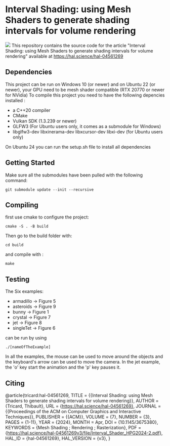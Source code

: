 
# Interval Shading: using Mesh Shaders to generate shading intervals for volume rendering
![](./teaser.png)
This repository contains the source code for the article "Interval Shading: using Mesh Shaders to generate shading intervals for volume rendering" available at https://hal.science/hal-04561269

## Dependencies

This project can be run on Windows 10 (or newer) and on Ubuntu 22 (or newer), your GPU need to be mesh shader compatible (RTX 20770 or newer for NVidia)
To compile this project you need to have the following depencies installed :
  - a C++20 compiler
  - CMake
  - Vulkan SDK (1.3.239 or newer)
  - GLFW3 (For Ubuntu users only, it comes as a submodule for Windows)
  - libglfw3-dev libxinerama-dev libxcursor-dev libxi-dev (for Ubuntu users only)

On Ubuntu 24 you can run the setup.sh file to install all dependencies

## Getting Started 

Make sure all the submodules have been pulled with the following command:

```
git submodule update --init --recursive
```

## Compiling

first use cmake to configure the project:
```
cmake -S . -B build
```

Then go to the build folder with:
```
cd build
```

and compile with :
```
make
```

## Testing

The Six examples:
  - armadillo -> Figure 5
  - asteroids -> Figure 9
  - bunny -> Figure 1
  - crystal -> Figure 7
  - jet -> Figure 8
  - singleTet -> Figure 6

can be run by using
```
./[nameOfTheExample]
```

In all the examples, the mouse can be used to move around the objects and the keyboard's arrow can be used to move the camera.
In the jet example, the 'o' key start the animation and the 'p' key pauses it. 

## Citing 

@article{tricard:hal-04561269,
  TITLE = {{Interval Shading: using Mesh Shaders to generate shading intervals for volume rendering}},
  AUTHOR = {Tricard, Thibault},
  URL = {https://hal.science/hal-04561269},
  JOURNAL = {{Proceedings of the ACM on Computer Graphics and Interactive Techniques}},
  PUBLISHER = {{ACM}},
  VOLUME = {7},
  NUMBER = {3},
  PAGES = {1-11},
  YEAR = {2024},
  MONTH = Apr,
  DOI = {10.1145/3675380},
  KEYWORDS = {Mesh Shading ; Rendering ; Rasterization},
  PDF = {https://hal.science/hal-04561269v3/file/Interval_Shader_HPG2024-2.pdf},
  HAL_ID = {hal-04561269},
  HAL_VERSION = {v3},
}

